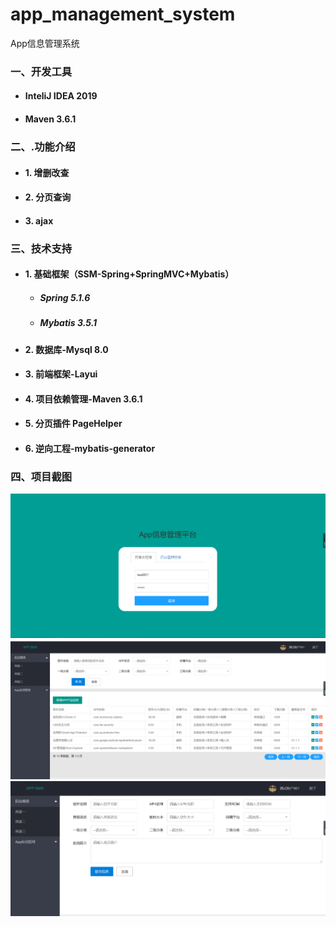 # app_management_system
App信息管理系统

### 一、开发工具

- #### InteliJ IDEA 2019

- #### Maven 3.6.1


### 二、.功能介绍

- #### 1. 增删改查

- #### 2. 分页查询

- #### 3. ajax


### 三、技术支持

- #### 1. 基础框架（SSM-Spring+SpringMVC+Mybatis）

  - ##### Spring 5.1.6

  - ##### Mybatis 3.5.1

- #### 2. 数据库-Mysql 8.0

- #### 3. 前端框架-Layui 

- #### 4. 项目依赖管理-Maven 3.6.1

- #### 5. 分页插件 PageHelper

- #### 6. 逆向工程-mybatis-generator

### 四、项目截图
![img](01.png)
![img](02.png)
![img](03.png)
